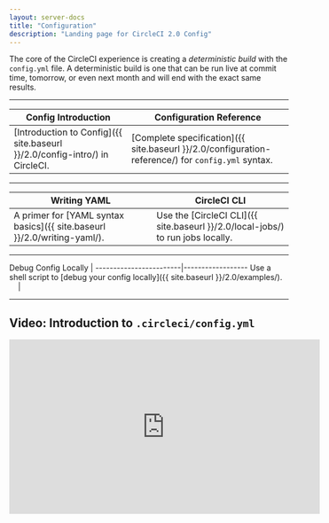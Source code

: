 ```yaml
---
layout: server-docs
title: "Configuration"
description: "Landing page for CircleCI 2.0 Config"
---
```


The core of the CircleCI experience is creating a *deterministic build* with the `config.yml` file. A deterministic build is one that can be run live at commit time, tomorrow, or even next month and will end with the exact same results.

<hr>

Config Introduction     | Configuration Reference
----------------------------|----------------------
[Introduction to Config]({{ site.baseurl }}/2.0/config-intro/) in CircleCI.&nbsp;&nbsp;&nbsp;&nbsp;  |   [Complete specification]({{ site.baseurl }}/2.0/configuration-reference/) for `config.yml` syntax.&nbsp;&nbsp;&nbsp;&nbsp;

<hr>

Writing YAML | CircleCI CLI
------------------------|------------------
A primer for [YAML syntax basics]({{ site.baseurl }}/2.0/writing-yaml/).  &nbsp;&nbsp;&nbsp;&nbsp;|  Use the [CircleCI CLI]({{ site.baseurl }}/2.0/local-jobs/) to run jobs locally.

<hr>

Debug Config Locally |
------------------------|------------------
Use a shell script to [debug your config locally]({{ site.baseurl }}/2.0/examples/).  &nbsp;&nbsp;&nbsp;&nbsp;|  

<hr>

## Video: Introduction to `.circleci/config.yml`
<div class="video-wrapper">
<iframe width="560" height="315" src="https://www.youtube.com/embed/xOSHKNUIkjY" frameborder="0" allow="autoplay; encrypted-media" allowfullscreen></iframe>
</div>
